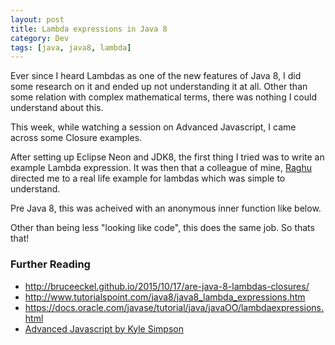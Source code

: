 ```yaml
---
layout: post
title: Lambda expressions in Java 8
category: Dev
tags: [java, java8, lambda]
---
```

Ever since I heard Lambdas as one of the new features of Java 8, I did some research on it and ended up not understanding it at all. Other than some relation with complex mathematical terms, there was nothing I could understand about this.
<!-- more -->
This week, while watching a session on Advanced Javascript, I came across some Closure examples.

After setting up Eclipse Neon and JDK8, the first thing I tried was to write an example Lambda expression. It was then that a colleague of mine, <a href="https://github.com/RaghuChandrasekaran">Raghu</a> directed me to a real life example for lambdas which was simple to understand.

<script src="https://gist.github.com/midhunhk/ee0ca73ebed66c77eca4d155d7633fe5.js"></script>

Pre Java 8, this was acheived with an anonymous inner function like below.

<script src="https://gist.github.com/midhunhk/70cab9d2987432e351d4d030a86f81cc.js"></script>

Other than being less "looking like code", this does the same job. So thats that!

### Further Reading
* <a href="http://bruceeckel.github.io/2015/10/17/are-java-8-lambdas-closures/">http://bruceeckel.github.io/2015/10/17/are-java-8-lambdas-closures/</a>
* <a href="http://www.tutorialspoint.com/java8/java8_lambda_expressions.htm">http://www.tutorialspoint.com/java8/java8_lambda_expressions.htm</a>
* <a href="https://docs.oracle.com/javase/tutorial/java/javaOO/lambdaexpressions.html">https://docs.oracle.com/javase/tutorial/java/javaOO/lambdaexpressions.html</a>
* <a href="https://frontendmasters.com/courses/advanced-javascript/">Advanced Javascript by Kyle Simpson</a>
